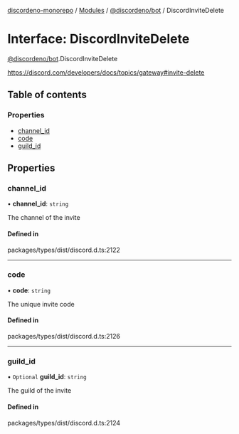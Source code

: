 [discordeno-monorepo](../README.md) / [Modules](../modules.md) / [@discordeno/bot](../modules/discordeno_bot.md) / DiscordInviteDelete

# Interface: DiscordInviteDelete

[@discordeno/bot](../modules/discordeno_bot.md).DiscordInviteDelete

https://discord.com/developers/docs/topics/gateway#invite-delete

## Table of contents

### Properties

- [channel_id](discordeno_bot.DiscordInviteDelete.md#channel_id)
- [code](discordeno_bot.DiscordInviteDelete.md#code)
- [guild_id](discordeno_bot.DiscordInviteDelete.md#guild_id)

## Properties

### channel_id

• **channel_id**: `string`

The channel of the invite

#### Defined in

packages/types/dist/discord.d.ts:2122

---

### code

• **code**: `string`

The unique invite code

#### Defined in

packages/types/dist/discord.d.ts:2126

---

### guild_id

• `Optional` **guild_id**: `string`

The guild of the invite

#### Defined in

packages/types/dist/discord.d.ts:2124
